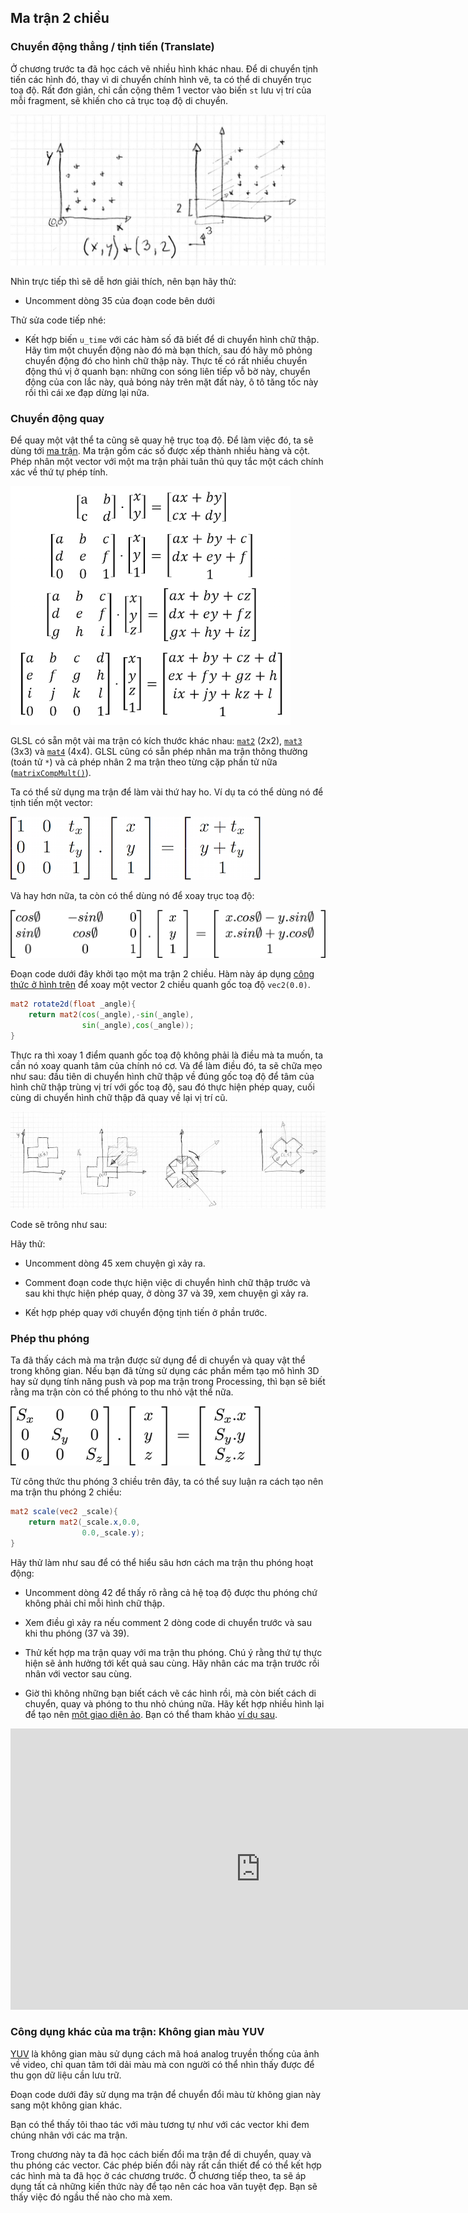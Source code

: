 ## Ma trận 2 chiều

<canvas id="custom" class="canvas" data-fragment-url="matrix.frag"  width="700px" height="200px"></canvas>

### Chuyển động thẳng / tịnh tiến (Translate)

Ở chương trước ta đã học cách vẽ nhiều hình khác nhau. Để di chuyển tịnh tiến các hình đó, thay vì di chuyển chính hình vẽ, ta có thể di chuyển trục toạ độ. Rất đơn giản, chỉ cần cộng thêm 1 vector vào biến ```st``` lưu vị trí của mỗi fragment, sẽ khiến cho cả trục toạ độ di chuyển.

![](translate.jpg)

Nhìn trực tiếp thì sẽ dễ hơn giải thích, nên bạn hãy thử:

* Uncomment dòng 35 của đoạn code bên dưới

<div class="codeAndCanvas" data="cross-translate.frag"></div>

Thử sửa code tiếp nhé:

* Kết hợp biến ```u_time``` với các hàm số đã biết để di chuyển hình chữ thập. Hãy tìm một chuyển động nào đó mà bạn thích, sau đó hãy mô phỏng chuyển động đó cho hình chữ thập này. Thực tế có rất nhiều chuyển động thú vị ở quanh bạn: những con sóng liên tiếp vỗ bờ này, chuyển động của con lắc này, quả bóng nảy trên mặt đất này, ô tô tăng tốc này rồi thì cái xe đạp dừng lại nữa.

### Chuyển động quay

Để quay một vật thể ta cũng sẽ quay hệ trục toạ độ. Để làm việc đó, ta sẽ dùng tới [ma trận](http://en.wikipedia.org/wiki/Matrix_%28mathematics%29). Ma trận gồm các số được xếp thành nhiều hàng và cột. Phép nhân một vector với một ma trận phải tuân thủ quy tắc một cách chính xác về thứ tự phép tính.

[![Ma trận trên Wikipedia](matrixes.png)](https://en.wikipedia.org/wiki/Matrix)

GLSL có sẵn một vài ma trận có kích thước khác nhau: [```mat2```](../glossary/?lan=vi&search=mat2) (2x2), [```mat3```](../glossary/?lan=vi&search=mat3) (3x3) và [```mat4```](../glossary/?lan=vi&search=mat4) (4x4). GLSL cũng có sẵn phép nhân ma trận thông thường (toán tử ```*```) và cả phép nhân 2 ma trận theo từng cặp phần tử nữa ([```matrixCompMult()```](../glossary/?lan=vi&search=matrixCompMult)).

Ta có thể sử dụng ma trận để làm vài thứ hay ho. Ví dụ ta có thể dùng nó để tịnh tiến một vector:

![](3dtransmat.png)

Và hay hơn nữa, ta còn có thể dùng nó để xoay trục toạ độ:

![](rotmat.png)

Đoạn code dưới đây khởi tạo một ma trận 2 chiều. Hàm này áp dụng [công thức ở hình trên](http://en.wikipedia.org/wiki/Rotation_matrix) để xoay một vector 2 chiều quanh gốc toạ độ ```vec2(0.0)```.

```glsl
mat2 rotate2d(float _angle){
    return mat2(cos(_angle),-sin(_angle),
                sin(_angle),cos(_angle));
}
```

Thực ra thì xoay 1 điểm quanh gốc toạ độ không phải là điều mà ta muốn, ta cần nó xoay quanh tâm của chính nó cơ. Và để làm điều đó, ta sẽ chữa mẹo như sau: đầu tiên di chuyển hình chữ thập về đúng gốc toạ độ để tâm của hình chữ thập trùng vị trí với gốc toạ độ, sau đó thực hiện phép quay, cuối cùng di chuyển hình chữ thập đã quay về lại vị trí cũ.

![](rotate.jpg)

Code sẽ trông như sau:

<div class="codeAndCanvas" data="cross-rotate.frag"></div>

Hãy thử:

* Uncomment dòng 45 xem chuyện gì xảy ra.

* Comment đoạn code thực hiện việc di chuyển hình chữ thập trước và sau khi thực hiện phép quay, ở dòng 37 và 39, xem chuyện gì xảy ra.

* Kết hợp phép quay với chuyển động tịnh tiến ở phần trước.

### Phép thu phóng

Ta đã thấy cách mà ma trận được sử dụng để di chuyển và quay vật thể trong không gian. Nếu bạn đã từng sử dụng các phần mềm tạo mô hình 3D hay sử dụng tính năng push và pop ma trận trong Processing, thì bạn sẽ biết rằng ma trận còn có thể phóng to thu nhỏ vật thể nữa.

![](scale.png)

Từ công thức thu phóng 3 chiều trên đây, ta có thể suy luận ra cách tạo nên ma trận thu phóng 2 chiều:

```glsl
mat2 scale(vec2 _scale){
    return mat2(_scale.x,0.0,
                0.0,_scale.y);
}
```

<div class="codeAndCanvas" data="cross-scale.frag"></div>

Hãy thử làm như sau để có thể hiểu sâu hơn cách ma trận thu phóng hoạt động:

* Uncomment dòng 42 để thấy rõ rằng cả hệ toạ độ được thu phóng chứ không phải chỉ mỗi hình chữ thập.

* Xem điều gì xảy ra nếu comment 2 dòng code di chuyển trước và sau khi thu phóng (37 và 39).

* Thử kết hợp ma trận quay với ma trận thu phóng. Chú ý rằng thứ tự thực hiện sẽ ảnh hưởng tới kết quả sau cùng. Hãy nhân các ma trận trước rồi nhân với vector sau cùng.

* Giờ thì không những bạn biết cách vẽ các hình rồi, mà còn biết cách di chuyển, quay và phóng to thu nhỏ chúng nữa. Hãy kết hợp nhiều hình lại để tạo nên [một giao diện ảo](https://www.pinterest.com/patriciogonzv/huds/). Bạn có thể tham khảo [ví dụ sau](https://www.shadertoy.com/user/ndel).

<iframe width="800" height="450" frameborder="0" src="https://www.shadertoy.com/embed/4s2SRt?gui=true&t=10&paused=true" allowfullscreen></iframe>

### Công dụng khác của ma trận: Không gian màu YUV

[YUV](http://en.wikipedia.org/wiki/YUV) là không gian màu sử dụng cách mã hoá analog truyền thống của ảnh về video, chỉ quan tâm tới dải màu mà con người có thể nhìn thấy được để thu gọn dữ liệu cần lưu trữ.

Đoạn code dưới đây sử dụng ma trận để chuyển đổi màu từ không gian này sang một không gian khác.

<div class="codeAndCanvas" data="yuv.frag"></div>

Bạn có thể thấy tôi thao tác với màu tương tự như với các vector khi đem chúng nhân với các ma trận. 

Trong chương này ta đã học cách biến đổi ma trận để di chuyển, quay và thu phóng các vector. Các phép biến đổi này rất cần thiết để có thể kết hợp các hình mà ta đã học ở các chương trước. Ở chương tiếp theo, ta sẽ áp dụng tất cả những kiến thức này để tạo nên các hoa văn tuyệt đẹp. Bạn sẽ thấy việc đó ngầu thế nào cho mà xem.